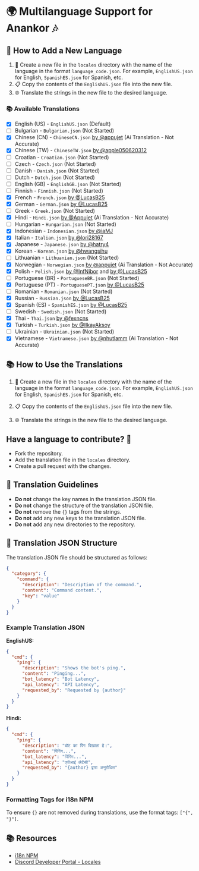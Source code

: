 # 🌍 Multilanguage Support for Anankor 🎶

## 🌟 How to Add a New Language

1. 📁 Create a new file in the `locales` directory with the name of the language in the format `language_code.json`. For example, `EnglishUS.json` for English, `SpanishES.json` for Spanish, etc.
2. 📋 Copy the contents of the `EnglishUS.json` file into the new file.
3. 🌐 Translate the strings in the new file to the desired language.

### 📚 Available Translations

- [x] English (US) - `EnglishUS.json` (Default)
- [ ] Bulgarian - `Bulgarian.json` (Not Started)
- [x] Chinese (CN) - `ChineseCN.json` [by @appujet](https://github.com/Appujet) (Ai Translation - Not Accurate)
- [x] Chinese (TW) - `ChineseTW.json` [by @apple050620312](https://github.com/apple050620312)
- [ ] Croatian - `Croatian.json` (Not Started)
- [ ] Czech - `Czech.json` (Not Started)
- [ ] Danish - `Danish.json` (Not Started)
- [ ] Dutch - `Dutch.json` (Not Started)
- [ ] English (GB) - `EnglishGB.json` (Not Started)
- [ ] Finnish - `Finnish.json` (Not Started)
- [x] French - `French.json` [by @LucasB25](https://github.com/LucasB25)
- [x] German - `German.json` [by @LucasB25](https://github.com/LucasB25)
- [ ] Greek - `Greek.json` (Not Started)
- [x] Hindi - `Hindi.json` [by @Appujet](https://github.com/Appujet) (Ai Translation - Not Accurate)
- [ ] Hungarian - `Hungarian.json` (Not Started)
- [x] Indonesian - `Indonesian.json` [by @iaMJ](https://github.com/idMJA)
- [x] Italian - `Italian.json` [by @lori28167](https://github.com/lori28167)
- [x] Japanese - `Japanese.json` [by @hatry4](https://github.com/hatry4)
- [x] Korean - `Korean.json` [by @hwangsihu](https://github.com/hwangsihu)
- [ ] Lithuanian - `Lithuanian.json` (Not Started)
- [x] Norwegian - `Norwegian.json` [by @appujet](https://github.com/Appujet) (Ai Translation - Not Accurate)
- [x] Polish - `Polish.json` [by @InfNibor](https://github.com/infnibor) and [by @LucasB25](https://github.com/LucasB25)
- [ ] Portuguese (BR) - `PortugueseBR.json` (Not Started)
- [x] Portuguese (PT) - `PortuguesePT.json` [by @LucasB25](https://github.com/LucasB25)
- [ ] Romanian - `Romanian.json` (Not Started)
- [x] Russian - `Russian.json` [by @LucasB25](https://github.com/LucasB25)
- [x] Spanish (ES) - `SpanishES.json` [by @LucasB25](https://github.com/LucasB25)
- [ ] Swedish - `Swedish.json` (Not Started)
- [x] Thai - `Thai.json` [by @fexncns](https://github.com/fexncns)
- [x] Turkish - `Turkish.json` [by @IlkayAksoy](https://github.com/IlkayAksoy)
- [ ] Ukrainian - `Ukrainian.json` (Not Started)
- [x] Vietnamese - `Vietnamese.json` [by @nhutlamm](https://github.com/nhutlamm) (Ai Translation - Not Accurate)

## 📚 How to Use the Translations

1. 📁 Create a new file in the `locales` directory with the name of the language in the format `language_code.json`. For example, `EnglishUS.json` for English, `SpanishES.json` for Spanish, etc.

2. 📋 Copy the contents of the `EnglishUS.json` file into the new file.

3. 🌐 Translate the strings in the new file to the desired language.

## Have a language to contribute? 🎉

- Fork the repository.
- Add the translation file in the `locales` directory.
- Create a pull request with the changes.

## 📝 Translation Guidelines

- **Do not** change the key names in the translation JSON file.
- **Do not** change the structure of the translation JSON file.
- **Do not** remove the `{}` tags from the strings.
- **Do not** add any new keys to the translation JSON file.
- **Do not** add any new directories to the repository.

## 📝 Translation JSON Structure

The translation JSON file should be structured as follows:

```json
{
  "category": {
    "command": {
      "description": "Description of the command.",
      "content": "Command content.",
      "key": "value"
    }
  }
}
```

### Example Translation JSON

**EnglishUS:**

```json
{
  "cmd": {
    "ping": {
      "description": "Shows the bot's ping.",
      "content": "Pinging...",
      "bot_latency": "Bot Latency",
      "api_latency": "API Latency",
      "requested_by": "Requested by {author}"
    }
  }
}
```

**Hindi:**

```json
{
  "cmd": {
    "ping": {
      "description": "बॉट का पिंग दिखाता है।",
      "content": "पिंगिंग...",
      "bot_latency": "पिंगिंग...",
      "api_latency": "एपीआई लेटेंसी",
      "requested_by": "{author} द्वारा अनुरोधित"
    }
  }
}
```

### Formatting Tags for i18n NPM

To ensure `{}` are not removed during translations, use the format tags: `["{", "}"]`.

## 📚 Resources

- [i18n NPM](https://www.npmjs.com/package/i18n)
- [Discord Developer Portal - Locales](https://discord.com/developers/docs/reference#locales)

